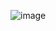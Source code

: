 ![image](https://user-images.githubusercontent.com/87504885/211468575-9d0c7d66-54ac-40dc-a5b0-86347c90983c.png)
